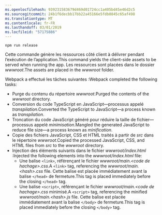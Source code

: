```yaml
---
ms.openlocfilehash: 939231583679d469d01724cc1a405bd45e46d2c5
ms.sourcegitcommit: 24b1f6decbb17bb22a45166e5fdb0845c65af498
ms.translationtype: MT
ms.contentlocale: fr-FR
ms.lasthandoff: 03/01/2019
ms.locfileid: "57175886"
---
```

```console
npm run release
```

<span data-ttu-id="95f8f-101">Cette commande génère les ressources côté client à délivrer pendant l’exécution de l’application.</span><span class="sxs-lookup"><span data-stu-id="95f8f-101">This command yields the client-side assets to be served when running the app.</span></span> <span data-ttu-id="95f8f-102">Les ressources sont placées dans le dossier *wwwroot*.</span><span class="sxs-lookup"><span data-stu-id="95f8f-102">The assets are placed in the *wwwroot* folder.</span></span>

<span data-ttu-id="95f8f-103">Webpack a effectué les tâches suivantes :</span><span class="sxs-lookup"><span data-stu-id="95f8f-103">Webpack completed the following tasks:</span></span>

* <span data-ttu-id="95f8f-104">Purge du contenu du répertoire *wwwroot*.</span><span class="sxs-lookup"><span data-stu-id="95f8f-104">Purged the contents of the *wwwroot* directory.</span></span>
* <span data-ttu-id="95f8f-105">Conversion du code TypeScript en JavaScript&mdash;processus appelé *transpilation*.</span><span class="sxs-lookup"><span data-stu-id="95f8f-105">Converted the TypeScript to JavaScript&mdash;a process known as *transpilation*.</span></span>
* <span data-ttu-id="95f8f-106">Troncation du code JavaScript généré pour réduire la taille de fichier&mdash;processus appelé *minimisation*.</span><span class="sxs-lookup"><span data-stu-id="95f8f-106">Mangled the generated JavaScript to reduce file size&mdash;a process known as *minification*.</span></span>
* <span data-ttu-id="95f8f-107">Copie des fichiers JavaScript, CSS et HTML traités à partir de *src* dans le répertoire *wwwroot*.</span><span class="sxs-lookup"><span data-stu-id="95f8f-107">Copied the processed JavaScript, CSS, and HTML files from *src* to the *wwwroot* directory.</span></span>
* <span data-ttu-id="95f8f-108">Injection des éléments suivants dans le fichier *wwwroot/index.html* :</span><span class="sxs-lookup"><span data-stu-id="95f8f-108">Injected the following elements into the *wwwroot/index.html* file:</span></span>
    * <span data-ttu-id="95f8f-109">Une balise `<link>`, référençant le fichier *wwwroot/main.\<code de hachage\>.css*.</span><span class="sxs-lookup"><span data-stu-id="95f8f-109">A `<link>` tag, referencing the *wwwroot/main.\<hash\>.css* file.</span></span> <span data-ttu-id="95f8f-110">Cette balise est placée immédiatement avant la balise `</head>` de fermeture.</span><span class="sxs-lookup"><span data-stu-id="95f8f-110">This tag is placed immediately before the closing `</head>` tag.</span></span>
    * <span data-ttu-id="95f8f-111">Une balise `<script>`, référençant le fichier *wwwroot/main.\<code de hachage\>.css* minimisé.</span><span class="sxs-lookup"><span data-stu-id="95f8f-111">A `<script>` tag, referencing the minified *wwwroot/main.\<hash\>.js* file.</span></span> <span data-ttu-id="95f8f-112">Cette balise est placée immédiatement avant la balise `</body>` de fermeture.</span><span class="sxs-lookup"><span data-stu-id="95f8f-112">This tag is placed immediately before the closing `</body>` tag.</span></span>
